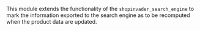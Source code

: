 This module extends the functionality of the `shopinvader_search_engine` to mark the
information exported to the search engine as to be recomputed when the product data are
updated.

